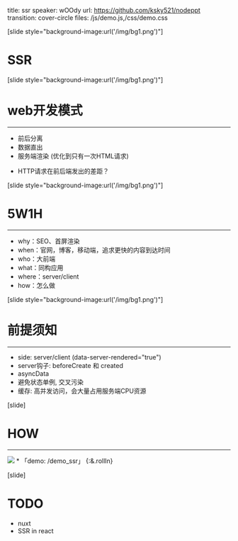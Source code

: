 title: ssr
speaker: wOOdy
url: https://github.com/ksky521/nodeppt
transition: cover-circle
files: /js/demo.js,/css/demo.css

[slide style="background-image:url('/img/bg1.png')"]
# SSR

[slide style="background-image:url('/img/bg1.png')"]
# web开发模式
----
* 前后分离
* 数据直出
* 服务端渲染 (优化到只有一次HTML请求)

- HTTP请求在前后端发出的差距？

[slide style="background-image:url('/img/bg1.png')"]
# 5W1H
----
* why：SEO、首屏渲染
* when：官网，博客，移动端，追求更快的内容到达时间
* who：大前端
* what：同构应用
* where：server/client
* how：怎么做

[slide style="background-image:url('/img/bg1.png')"]
# 前提须知
----
* side: server/client (data-server-rendered="true")
* server钩子: beforeCreate 和 created
* asyncData
* 避免状态单例, 交叉污染
* 缓存: 高并发访问，会大量占用服务端CPU资源

[slide]
# HOW
----
<img src="/img/vue-ssr.png">
* 「demo: /demo_ssr」 {:&.rollIn}


[slide]
# TODO
* nuxt
* SSR in react